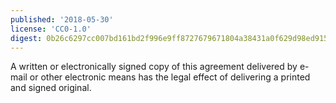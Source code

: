 ```yaml
---
published: '2018-05-30'
license: 'CC0-1.0'
digest: 0b26c6297cc007bd161bd2f996e9ff8727679671804a38431a0f629d98ed9150
---
```


A written or electronically signed copy of this agreement delivered by e-mail or other electronic means has the legal effect of delivering a printed and signed original.
